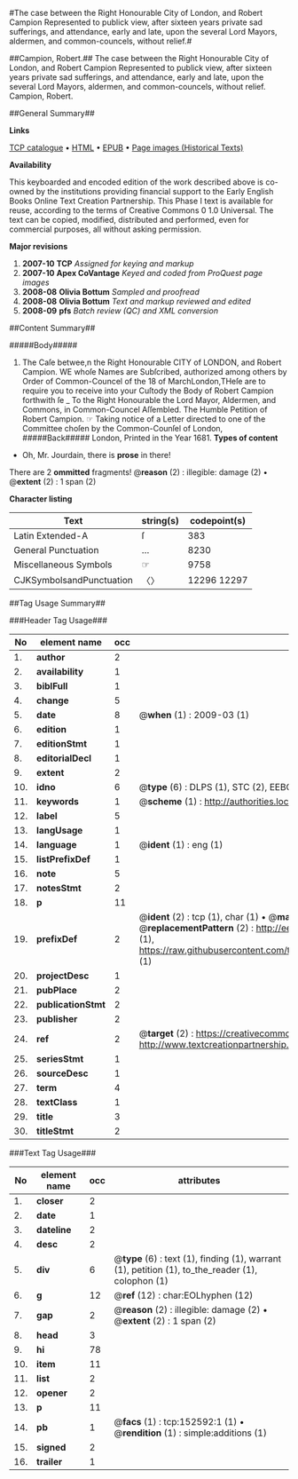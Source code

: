 #The case between the Right Honourable City of London, and Robert Campion Represented to publick view, after sixteen years private sad sufferings, and attendance, early and late, upon the several Lord Mayors, aldermen, and common-councels, without relief.#

##Campion, Robert.##
The case between the Right Honourable City of London, and Robert Campion Represented to publick view, after sixteen years private sad sufferings, and attendance, early and late, upon the several Lord Mayors, aldermen, and common-councels, without relief.
Campion, Robert.

##General Summary##

**Links**

[TCP catalogue](http://www.ota.ox.ac.uk/tcp/)  • 
[HTML](http://tei.it.ox.ac.uk/tcp/Texts-HTML/free/A79/A79638.html)  • 
[EPUB](http://tei.it.ox.ac.uk/tcp/Texts-EPUB/free/A79/A79638.epub) • 
[Page images (Historical Texts)](https://data.historicaltexts.jisc.ac.uk/view?pubId=eebo-99895293e&pageId=eebo-99895293e-152592-1)

**Availability**

This keyboarded and encoded edition of the
	       work described above is co-owned by the institutions
	       providing financial support to the Early English Books
	       Online Text Creation Partnership. This Phase I text is
	       available for reuse, according to the terms of Creative
	       Commons 0 1.0 Universal. The text can be copied,
	       modified, distributed and performed, even for
	       commercial purposes, all without asking permission.

**Major revisions**

1. __2007-10__ __TCP__ *Assigned for keying and markup*
1. __2007-10__ __Apex CoVantage__ *Keyed and coded from ProQuest page images*
1. __2008-08__ __Olivia Bottum__ *Sampled and proofread*
1. __2008-08__ __Olivia Bottum__ *Text and markup reviewed and edited*
1. __2008-09__ __pfs__ *Batch review (QC) and XML conversion*

##Content Summary##

#####Body#####

1. The Caſe betwee,n the Right Honourable CITY of LONDON, and Robert Campion.
WE whoſe Names are Subſcribed, authorized among others by Order of Common-Councel of the 18 of MarchLondon,THeſe are to require you to receive into your Cuſtody the Body of Robert Campion forthwith ſe
    _ To the Right Honourable the Lord Mayor, Aldermen, and Commons, in Common-Councel Aſſembled. The Humble Petition of Robert Campion.
☞ Taking notice of a Letter directed to one of the Committee choſen by the Common-Counſel of London,
#####Back#####
London, Printed in the Year 1681.
**Types of content**

  * Oh, Mr. Jourdain, there is **prose** in there!

There are 2 **ommitted** fragments! 
 @__reason__ (2) : illegible: damage (2)  •  @__extent__ (2) : 1 span (2)

**Character listing**


|Text|string(s)|codepoint(s)|
|---|---|---|
|Latin Extended-A|ſ|383|
|General Punctuation|…|8230|
|Miscellaneous Symbols|☞|9758|
|CJKSymbolsandPunctuation|〈〉|12296 12297|

##Tag Usage Summary##

###Header Tag Usage###

|No|element name|occ|attributes|
|---|---|---|---|
|1.|__author__|2||
|2.|__availability__|1||
|3.|__biblFull__|1||
|4.|__change__|5||
|5.|__date__|8| @__when__ (1) : 2009-03 (1)|
|6.|__edition__|1||
|7.|__editionStmt__|1||
|8.|__editorialDecl__|1||
|9.|__extent__|2||
|10.|__idno__|6| @__type__ (6) : DLPS (1), STC (2), EEBO-CITATION (1), PROQUEST (1), VID (1)|
|11.|__keywords__|1| @__scheme__ (1) : http://authorities.loc.gov/ (1)|
|12.|__label__|5||
|13.|__langUsage__|1||
|14.|__language__|1| @__ident__ (1) : eng (1)|
|15.|__listPrefixDef__|1||
|16.|__note__|5||
|17.|__notesStmt__|2||
|18.|__p__|11||
|19.|__prefixDef__|2| @__ident__ (2) : tcp (1), char (1)  •  @__matchPattern__ (2) : ([0-9\-]+):([0-9IVX]+) (1), (.+) (1)  •  @__replacementPattern__ (2) : http://eebo.chadwyck.com/downloadtiff?vid=$1&page=$2 (1), https://raw.githubusercontent.com/textcreationpartnership/Texts/master/tcpchars.xml#$1 (1)|
|20.|__projectDesc__|1||
|21.|__pubPlace__|2||
|22.|__publicationStmt__|2||
|23.|__publisher__|2||
|24.|__ref__|2| @__target__ (2) : https://creativecommons.org/publicdomain/zero/1.0/ (1), http://www.textcreationpartnership.org/docs/. (1)|
|25.|__seriesStmt__|1||
|26.|__sourceDesc__|1||
|27.|__term__|4||
|28.|__textClass__|1||
|29.|__title__|3||
|30.|__titleStmt__|2||


###Text Tag Usage###

|No|element name|occ|attributes|
|---|---|---|---|
|1.|__closer__|2||
|2.|__date__|1||
|3.|__dateline__|2||
|4.|__desc__|2||
|5.|__div__|6| @__type__ (6) : text (1), finding (1), warrant (1), petition (1), to_the_reader (1), colophon (1)|
|6.|__g__|12| @__ref__ (12) : char:EOLhyphen (12)|
|7.|__gap__|2| @__reason__ (2) : illegible: damage (2)  •  @__extent__ (2) : 1 span (2)|
|8.|__head__|3||
|9.|__hi__|78||
|10.|__item__|11||
|11.|__list__|2||
|12.|__opener__|2||
|13.|__p__|11||
|14.|__pb__|1| @__facs__ (1) : tcp:152592:1 (1)  •  @__rendition__ (1) : simple:additions (1)|
|15.|__signed__|2||
|16.|__trailer__|1||
